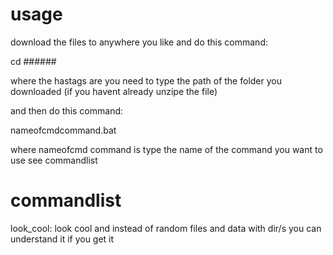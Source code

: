 # usage
download the files to anywhere you like and do this command:

cd ######

where the hastags are you need to type the path of the folder you downloaded
(if you havent already unzipe the file)

and then do this command:

nameofcmdcommand.bat

where nameofcmd command is type the name of the command you want to use see commandlist



# commandlist
look_cool: look cool and instead of random files and data with dir/s you can understand it if you get it

